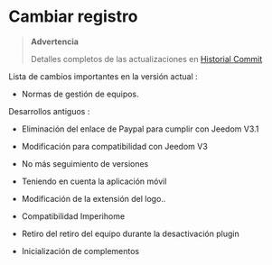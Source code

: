 Cambiar registro
==========

> **Advertencia**
>
> Detalles completos de las actualizaciones en [Historial
> Commit](https://github.com/Jeedom-Plugins-Extra/plugin-bornetenda/commits/master)

Lista de cambios importantes en la versión actual :

-   Normas de gestión de equipos.

Desarrollos antiguos :

-   Eliminación del enlace de Paypal para cumplir con Jeedom V3.1

-   Modificación para compatibilidad con Jeedom V3

-   No más seguimiento de versiones

-   Teniendo en cuenta la aplicación móvil

-   Modificación de la extensión del logo..

-   Compatibilidad Imperihome

-   Retiro del retiro del equipo durante la desactivación
    plugin

-   Inicialización de complementos
